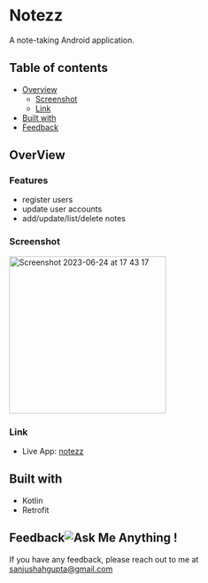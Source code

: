 # Notezz
 A note-taking Android application.

## Table of contents

- [Overview](#overview)
  - [Screenshot](#screenshot)
  - [Link](#link)
- [Built with](#built-with)
- [Feedback ](#feedback)

## OverView

### Features
- register users 
- update user accounts
- add/update/list/delete notes

### Screenshot
<img width="283" alt="Screenshot 2023-06-24 at 17 43 17" src="https://github.com/sanjushahgupta/notes/assets/71315276/2a1e2fd9-ff8e-40a1-99d9-25c148ba95aa">


### Link
- Live App: [notezz](https://play.google.com/store/apps/details?id=compose.notezz)

## Built with
- Kotlin
- Retrofit

## Feedback![Ask Me Anything !](https://img.shields.io/badge/Ask%20me-anything-1abc9c.svg)
If you have any feedback, please reach out to me at sanjushahgupta@gmail.com
